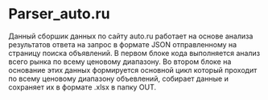 # Parser_auto.ru
Данный сборшик данных по сайту auto.ru работает на основе анализа результатов ответа
на запрос в формате JSON отправленному на страницу поиска объявлений.
В первом блоке кода выполняется анализ всего рынка по всему ценовому диапазону.
Во втором блоке на основание этих данных формируется основной цикл который проходит
по всему ценовому диапазону объевлений, собирает данные и сохраняет их в
формате .xlsx в папку OUT.
